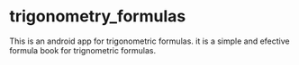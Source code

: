 # trigonometry_formulas
This is an android app for trigonometric formulas.
it is a simple and efective formula book for trignometric formulas.


